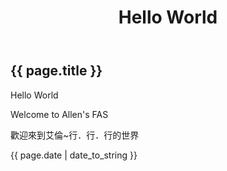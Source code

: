 ﻿---
layout: post
title: Hello World
categories: x7x8
tags: 
 - hello
 - x7x8
---

<h2>{{ page.title }}</h2>
<p>Hello World</p>
<p>Welcome to Allen's FAS</p>
<p>歡迎來到艾倫~行．行．行的世界</p>
<p>{{ page.date | date_to_string }}</p>